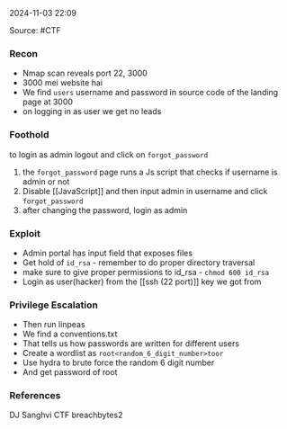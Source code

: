 
2024-11-03 22:09

Source: #CTF 
### Recon

- Nmap scan reveals port 22, 3000 
- 3000 mei website hai  
- We find `users` username and password in source code of the landing page at 3000
- on logging in as user we get no leads
### Foothold

to login as admin logout and click on `forgot_password`
1. the `forgot_password` page runs a Js script that checks if username is admin or not  
2. Disable [[JavaScript]] and then input admin in username and click `forgot_password`
3. after changing the password, login as admin 
### Exploit

- Admin portal has input field that exposes files 
- Get hold of `id_rsa` - remember to do proper directory traversal
- make sure to give proper permissions  to id_rsa - `chmod 600 id_rsa`
- Login as user(hacker) from the [[ssh (22 port)]] key we got from  
### Privilege Escalation

- Then run linpeas  
- We find a conventions.txt  
- That tells us how passwords are written for different users  
- Create a wordlist as `root<random_6_digit_number>toor`  
- Use hydra to brute force the random 6 digit number  
- And get password of root
### References

DJ Sanghvi CTF breachbytes2